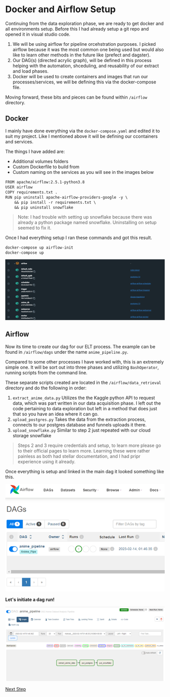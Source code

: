 # Docker and Airflow Setup

Continuing from the data exploration phase, we are ready to get docker and all environments setup. Before this I had already setup a git repo and opened it in visual studio code.

1. We will be using airflow for pipeline orcehstration purposes. I picked airflow because it was the most common one being used but would also like to learn other methods in the future like (prefect and dagster). 
2. Our DAG(s) (directed acrylic graph), will be defined in this process helping with the automation, shceduling, and reusability of our extract and load phases.
3. Docker will be used to create containers and images that run our processes/services, we will be defining this via the docker-compose file.

Moving forward, these bits and pieces can be found within ```/airflow``` directory.


## Docker
I mainly have done everything via the ```docker-compose.yaml``` and edited it to suit my project. Like I mentioned above it will be defining our ccontainers and services.

The things I have added are:
- Additional volumes folders
- Custom Dockerfile to build from
- Custom naming on the services as you will see in the images below

```
FROM apache/airflow:2.5.1-python3.8
USER airflow
COPY requirements.txt .
RUN pip uninstall apache-airflow-providers-google -y \
    && pip install -r requirements.txt \
    && pip uninstall snowflake
```


> Note: I had trouble with setting up snowflake because there was already a python package named snowflake. Uninstalling on setup seemed to fix it.


Once I had everything setup I ran these commands and got this result.


```
docker-compose up airflow-init
docker-compose up
```

![image](/assets/docker_ui.png)


## Airflow
Now its time to create our dag for our ELT process. The example can be found in ```/airflow/dags``` under the name ```anime_pipeline.py```.

Compared to some other processes I have worked with, this is an extremely simple one. It will be sort out into three phases and utilizing ```BashOperator```, running scripts from the command line.

These separate scripts created are located in the ```/airflow/data_retrieval``` directory and do the following in order:

1. ```extract_anime_data.py```
    Utilizes the the Kaggle python API to request data, which was part written in our data acquisition phase. I left out the code pertaining to data exploration but
    left in a method that does just that so you have an idea where it can go.
2. ```upload_postgres.py```
    Takes the data from the extraction process, connects to our postgres database and funnels uploads it there.
3. ```upload_snowflake.py```
    Similar to step 2 just repeated with our cloud storage snowflake

> Steps 2 and 3 require credentials and setup, to learn more please go to their official pages to learn more.
> Learning these were rather painless as both had stellar documentation, and I had pripr experience using it already.


Once everything is setup and linked in the main dag it looked something like this.

![image](/assets/airflow_ui.png)

**Let's initiate a dag run!**

![image](/assets/airflow_dag_graph.png)


[Next Step](https://github.com/jaytar0/DE_flow_anime_2022/blob/main/md_collection/db_choice.md)



